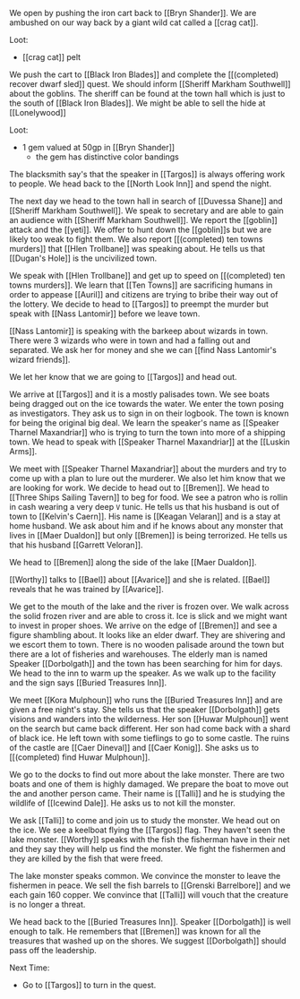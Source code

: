 We open by pushing the iron cart back to [[Bryn Shander]]. We are ambushed on our way back by a giant wild cat called a [[crag cat]]. 

Loot:
- [[crag cat]] pelt

We push the cart to [[Black Iron Blades]] and complete the [[(completed) recover dwarf sled]] quest. We should inform [[Sheriff Markham Southwell]] about the goblins. The sheriff can be found at the town hall which is just to the south of [[Black Iron Blades]]. We might be able to sell the hide at [[Lonelywood]]

Loot:
- 1 gem valued at 50gp in [[Bryn Shander]]
	- the gem has distinctive color bandings

The blacksmith say's that the speaker in [[Targos]] is always offering work to people. We head back to the [[North Look Inn]] and spend the night.

The next day we head to the town hall in search of [[Duvessa Shane]] and [[Sheriff Markham Southwell]]. We speak to secretary and are able to gain an audience with [[Sheriff Markham Southwell]]. We report the [[goblin]] attack and the [[yeti]]. We offer to hunt down the [[goblin]]s but we are likely too weak to fight them. We also report [[(completed) ten towns murders]] that [[Hlen Trollbane]] was speaking about. He tells us that [[Dugan's Hole]] is the uncivilized town.

We speak with [[Hlen Trollbane]] and get up to speed on [[(completed) ten towns murders]]. We learn that [[Ten Towns]] are sacrificing humans in order to appease [[Auril]] and citizens are trying to bribe their way out of the lottery. We decide to head to [[Targos]] to preempt the murder but speak with [[Nass Lantomir]] before we leave town.

[[Nass Lantomir]] is speaking with the barkeep about wizards in town. There were 3 wizards who were in town and had a falling out and separated. We ask her for money and she we can [[find Nass Lantomir's wizard friends]]. 

We let her know that we are going to [[Targos]] and head out.

We arrive at [[Targos]] and it is a mostly palisades town. We see boats being dragged out on the ice towards the water. We enter the town posing as investigators. They ask us to sign in on their logbook. The town is known for being the original big deal. We learn the speaker's name as [[Speaker Tharnel Maxandriar]] who is trying to turn the town into more of a shipping town. We head to speak with [[Speaker Tharnel Maxandriar]] at the [[Luskin Arms]].

We meet with [[Speaker Tharnel Maxandriar]] about the murders and try to come up with a plan to lure out the murderer. We also let him know that we are looking for work. We decide to head out to [[Bremen]]. We head to [[Three Ships Sailing Tavern]] to beg for food. We see a patron who is rollin in cash wearing a very deep `V` tunic. He tells us that his husband is out of town to [[Kelvin's Caern]]. His name is [[Keagan Velaran]] and is a stay at home husband. We ask about him and if he knows about any monster that lives in [[Maer Dualdon]] but only [[Bremen]] is being terrorized. He tells us that his husband [[Garrett Veloran]].

We head to [[Bremen]] along the side of the lake [[Maer Dualdon]]. 

[[Worthy]] talks to [[Bael]] about [[Avarice]] and she is related. [[Bael]] reveals that he was trained by [[Avarice]].

We get to the mouth of the lake and the river is frozen over. We walk across the solid frozen river and are able to cross it. Ice is slick and we might want to invest in proper shoes. We arrive on the edge of [[Bremen]] and see a figure shambling about. It looks like an elder dwarf. They are shivering and we escort them to town. There is no wooden palisade around the town but there are a lot of fisheries and warehouses. The elderly man is named Speaker [[Dorbolgath]] and the town has been searching for him for days. We head to the inn to warm up the speaker. As we walk up to the facility and the sign says [[Buried Treasures Inn]].

We meet [[Kora Mulphoun]] who runs the [[Buried Treasures Inn]] and are given a free night's stay. She tells us that the speaker [[Dorbolgath]] gets visions and wanders into the wilderness. Her son [[Huwar Mulphoun]] went on the search but came back different. Her son had come back with a shard of black ice. He left town with some tieflings to go to some castle. The ruins of the castle are [[Caer Dineval]] and [[Caer Konig]]. She asks us to [[(completed) find Huwar Mulphoun]].

We go to the docks to find out more about the lake monster. There are two boats and one of them is highly damaged. We prepare the boat to move out the and another person came. Their name is [[Talli]] and he is studying the wildlife of [[Icewind Dale]]. He asks us to not kill the monster.

We ask [[Talli]] to come and join us to study the monster. We head out on the ice. We see a keelboat flying the [[Targos]] flag. They haven't seen the lake monster. [[Worthy]] speaks with the fish the fisherman have in their net and they say they will help us find the monster. We fight the fishermen and they are killed by the fish that were freed.

The lake monster speaks common. We convince the monster to leave the fishermen in peace. We sell the fish barrels to [[Grenski Barrelbore]] and we each gain 160 copper. We convince that [[Talli]] will vouch that the creature is no longer a threat.

We head back to the [[Buried Treasures Inn]]. Speaker [[Dorbolgath]] is well enough to talk. He remembers that [[Bremen]] was known for all the treasures that washed up on the shores. We suggest [[Dorbolgath]] should pass off the leadership.

 Next Time:
- Go to [[Targos]] to turn in the quest.